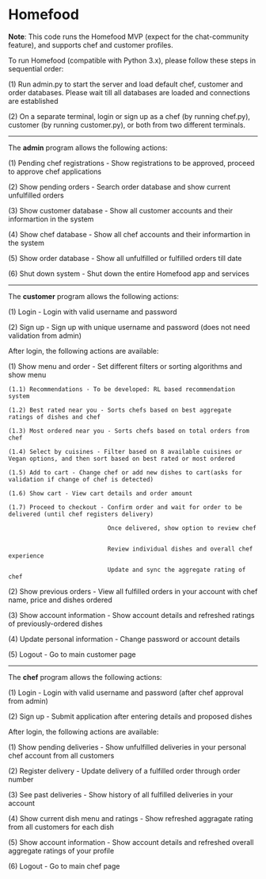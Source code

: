 # Homefood
**Note**: This code runs the Homefood MVP (expect for the chat-community feature), and supports chef and customer profiles.

To run Homefood (compatible with Python 3.x), please follow these steps in sequential order:

(1) Run admin.py to start the server and load default chef, customer and order databases. Please wait till all databases are loaded and connections are established

(2) On a separate terminal, login or sign up as a chef (by running chef.py), customer (by running customer.py), or both from two different terminals.

---------------------------------------------------------------------------------------------------------------------------------------------------

The **admin** program allows the following actions:

(1) Pending chef registrations - Show registrations to be approved, proceed to approve chef applications

(2) Show pending orders - Search order database and show current unfulfilled orders

(3) Show customer database - Show all customer accounts and their informartion in the system

(4) Show chef database - Show all chef accounts and their informartion in the system

(5) Show order database - Show all unfulfilled or fulfilled orders till date

(6) Shut down system - Shut down the entire Homefood app and services

---------------------------------------------------------------------------------------------------------------------------------------------------

The **customer** program allows the following actions:

(1) Login - Login with valid username and password 

(2) Sign up - Sign up with unique username and password (does not need validation from admin)

After login, the following actions are available:

(1) Show menu and order - Set different filters or sorting algorithms and show menu

    (1.1) Recommendations - To be developed: RL based recommendation system
    
    (1.2) Best rated near you - Sorts chefs based on best aggregate ratings of dishes and chef
    
    (1.3) Most ordered near you - Sorts chefs based on total orders from chef
    
    (1.4) Select by cuisines - Filter based on 8 available cuisines or Vegan options, and then sort based on best rated or most ordered
    
    (1.5) Add to cart - Change chef or add new dishes to cart(asks for validation if change of chef is detected)
    
    (1.6) Show cart - View cart details and order amount
    
    (1.7) Proceed to checkout - Confirm order and wait for order to be delivered (until chef registers delivery)
    
                                Once delivered, show option to review chef
                                
                                
                                Review individual dishes and overall chef experience
                                
                                Update and sync the aggregate rating of chef
                                
(2) Show previous orders - View all fulfilled orders in your account with chef name, price and dishes ordered

(3) Show account information - Show account details and refreshed ratings of previously-ordered dishes

(4) Update personal information - Change password or account details

(5) Logout - Go to main customer page

---------------------------------------------------------------------------------------------------------------------------------------------------

The **chef** program allows the following actions:

(1) Login - Login with valid username and password (after chef approval from admin)

(2) Sign up - Submit application after entering details and proposed dishes

After login, the following actions are available:

(1) Show pending deliveries - Show unfulfilled deliveries in your personal chef account from all customers

(2) Register delivery - Update delivery of a fulfilled order through order number

(3) See past deliveries - Show history of all fulfilled deliveries in your account

(4) Show current dish menu and ratings - Show refreshed aggragate rating from all customers for each dish

(5) Show account information - Show account details and refreshed overall aggregate ratings of your profile

(6) Logout - Go to main chef page



